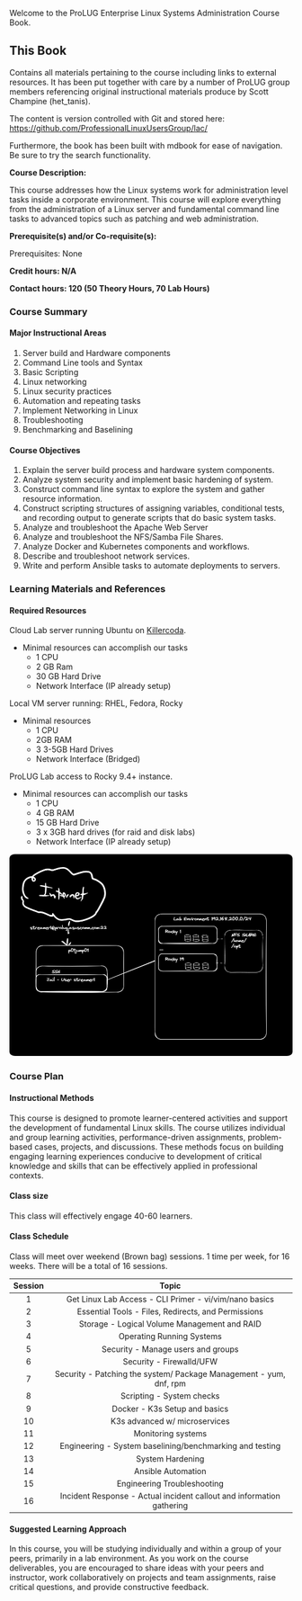 Welcome to the ProLUG Enterprise Linux Systems Administration Course Book.

## This Book

Contains all materials pertaining to the course including links to external resources.
It has been put together with care by a number of ProLUG group members referencing original
instructional materials produce by Scott Champine (het_tanis).

The content is version controlled with Git and stored here: <https://github.com/ProfessionalLinuxUsersGroup/lac/>

Furthermore, the book has been built with mdbook for ease of navigation. Be sure to try the search functionality.

**Course Description:**

This course addresses how the Linux systems work for administration level tasks inside a
corporate environment. This course will explore everything from the administration of a
Linux server and fundamental command line tasks to advanced topics such as patching and
web administration.

**Prerequisite(s) and/or Co-requisite(s):**

Prerequisites: None

**Credit hours: N/A**

**Contact hours: 120 (50 Theory Hours, 70 Lab Hours)**

### Course Summary

#### Major Instructional Areas

1. Server build and Hardware components
2. Command Line tools and Syntax
3. Basic Scripting
4. Linux networking
5. Linux security practices
6. Automation and repeating tasks
7. Implement Networking in Linux
8. Troubleshooting
9. Benchmarking and Baselining

#### Course Objectives

1. Explain the server build process and hardware system components.
2. Analyze system security and implement basic hardening of system.
3. Construct command line syntax to explore the system and gather resource information.
4. Construct scripting structures of assigning variables, conditional tests, and recording output to generate
   scripts that do basic system tasks.
5. Analyze and troubleshoot the Apache Web Server
6. Analyze and troubleshoot the NFS/Samba File Shares.
7. Analyze Docker and Kubernetes components and workflows.
8. Describe and troubleshoot network services.
9. Write and perform Ansible tasks to automate deployments to servers.

### Learning Materials and References

#### Required Resources

Cloud Lab server running Ubuntu on [Killercoda](https://killercoda.com/).

- Minimal resources can accomplish our tasks
  - 1 CPU
  - 2 GB Ram
  - 30 GB Hard Drive
  - Network Interface (IP already setup)

Local VM server running: RHEL, Fedora, Rocky

- Minimal resources
  - 1 CPU
  - 2GB RAM
  - 3 3-5GB Hard Drives
  - Network Interface (Bridged)

ProLUG Lab access to Rocky 9.4+ instance.

- Minimal resources can accomplish our tasks
  - 1 CPU
  - 4 GB RAM
  - 15 GB Hard Drive
  - 3 x 3GB hard drives (for raid and disk labs)
  - Network Interface (IP already setup)

<img src="../../assets/images/syllabus-lab.png" style="border-radius:2%"></img>

### Course Plan

#### Instructional Methods

This course is designed to promote learner-centered activities and support the development of fundamental Linux skills. The course utilizes individual and group learning activities, performance-driven assignments, problem-based cases, projects, and discussions. These methods focus on building engaging learning experiences conducive to development of critical knowledge and skills that can be effectively applied in professional contexts.

#### Class size

This class will effectively engage 40-60 learners.

#### Class Schedule

Class will meet over weekend (Brown bag) sessions. 1 time per week, for 16 weeks. There will be a total of 16 sessions.

| Session |                                 Topic                                 |
| :-----: | :-------------------------------------------------------------------: |
|    1    |        Get Linux Lab Access - CLI Primer - vi/vim/nano basics         |
|    2    |          Essential Tools - Files, Redirects, and Permissions          |
|    3    |             Storage - Logical Volume Management and RAID              |
|    4    |                       Operating Running Systems                       |
|    5    |                  Security - Manage users and groups                   |
|    6    |                       Security - Firewalld/UFW                        |
|    7    |  Security - Patching the system/ Package Management - yum, dnf, rpm   |
|    8    |                       Scripting - System checks                       |
|    9    |                     Docker - K3s Setup and basics                     |
|   10    |                     K3s advanced w/ microservices                     |
|   11    |                          Monitoring systems                           |
|   12    |       Engineering - System baselining/benchmarking and testing        |
|   13    |                           System Hardening                            |
|   14    |                          Ansible Automation                           |
|   15    |                      Engineering Troubleshooting                      |
|   16    | Incident Response - Actual incident callout and information gathering |

#### Suggested Learning Approach

In this course, you will be studying individually and within a group of your peers, primarily in a lab environment. As you work on the course deliverables, you are encouraged to share ideas with your peers and instructor, work collaboratively on projects and team assignments, raise critical questions, and provide constructive feedback.
